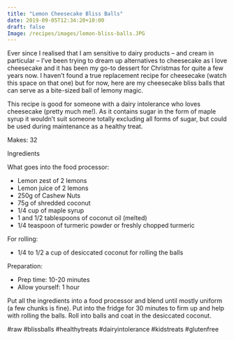 ```yaml
---
title: "Lemon Cheesecake Bliss Balls"
date: 2019-09-05T12:34:20+10:00
draft: false
Image: /recipes/images/lemon-bliss-balls.JPG
---
```


Ever since I realised that I am sensitive to dairy products – and cream in particular – I’ve been trying to dream up alternatives to cheesecake as I love cheesecake and it has been my go-to dessert for Christmas for quite a few years now. I haven’t found a true replacement recipe for cheesecake (watch this space on that one) but for now, here are my cheesecake bliss balls that can serve as a bite-sized ball of lemony magic.
 
This recipe is good for someone with a dairy intolerance who loves cheesecake (pretty much me!). As it contains sugar in the form of maple syrup it wouldn’t suit someone totally excluding all forms of sugar, but could be used during maintenance as a healthy treat.
 
Makes: 32

Ingredients
 
What goes into the food processor:

* Lemon zest of 2 lemons
* Lemon juice of 2 lemons
* 250g of Cashew Nuts
* 75g of shredded coconut
* 1/4 cup of maple syrup
* 1 and 1/2 tablespoons of coconut oil (melted)
* 1/4 teaspoon of turmeric powder or freshly chopped turmeric
 
For rolling:

* 1/4 to 1/2 a cup of desiccated coconut for rolling the balls
 
Preparation:

* Prep time: 10-20 minutes
* Allow yourself: 1 hour
 
Put all the ingredients into a food processor and blend until mostly uniform (a few chunks is fine). Put into the fridge for 30 minutes to firm up and help with rolling the balls. Roll into balls and coat in the desiccated coconut.
 
#raw #blissballs #healthytreats #dairyintolerance #kidstreats #glutenfree

